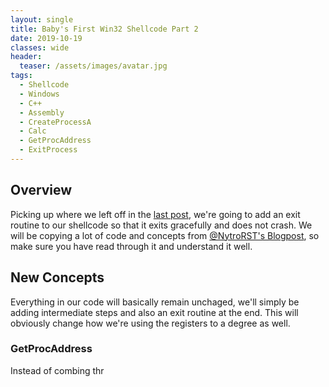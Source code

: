 ```yaml
---
layout: single
title: Baby's First Win32 Shellcode Part 2
date: 2019-10-19
classes: wide
header:
  teaser: /assets/images/avatar.jpg
tags:
  - Shellcode
  - Windows
  - C++ 
  - Assembly
  - CreateProcessA
  - Calc
  - GetProcAddress
  - ExitProcess  
---
```


## Overview
Picking up where we left off in the [last post](https://h0mbre.github.io/Babys-First-Shellcode/), we're going to add an exit routine to our shellcode so that it exits gracefully and does not crash. We will be copying a lot of code and concepts from [@NytroRST's Blogpost](https://securitycafe.ro/2016/02/15/introduction-to-windows-shellcode-development-part-3/), so make sure you have read through it and understand it well. 

## New Concepts
Everything in our code will basically remain unchaged, we'll simply be adding intermediate steps and also an exit routine at the end. This will obviously change how we're using the registers to a degree as well. 

### GetProcAddress
Instead of combing thr
